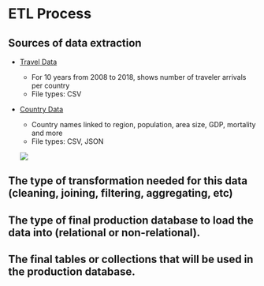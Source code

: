 # ETL Process #

## Sources of data extraction ##

* [Travel Data](https://data.worldbank.org/indicator/ST.INT.ARVL?end=2017&start=1995&year_high_desc=false)
  * For 10 years from 2008 to 2018, shows number of traveler arrivals per country
  * File types: CSV
* [Country Data](https://www.kaggle.com/fernandol/countries-of-the-world)
  * Country names linked to region, population, area size, GDP, mortality and more
  * File types: CSV, JSON
  
  ![](https://encrypted-tbn0.gstatic.com/images?q=tbn:ANd9GcQnlnvI90j2xfHv-iNWtOBKwa_2xRDuaAQxOE9_Tk0HNGaIRSCf)


## The type of transformation needed for this data (cleaning, joining, filtering, aggregating, etc) ##

## The type of final production database to load the data into (relational or non-relational). ## 

## The final tables or collections that will be used in the production database. ## 
